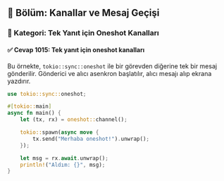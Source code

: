 ## 📘 Bölüm: Kanallar ve Mesaj Geçişi
### 🔹 Kategori: Tek Yanıt için Oneshot Kanalları
#### ✅ Cevap 1015: Tek yanıt için oneshot kanalları

Bu örnekte, `tokio::sync::oneshot` ile bir görevden diğerine tek bir mesaj gönderilir. Gönderici ve alıcı asenkron başlatılır, alıcı mesajı alıp ekrana yazdırır.

```rust
use tokio::sync::oneshot;

#[tokio::main]
async fn main() {
    let (tx, rx) = oneshot::channel();

    tokio::spawn(async move {
        tx.send("Merhaba oneshot!").unwrap();
    });

    let msg = rx.await.unwrap();
    println!("Aldım: {}", msg);
}
```
